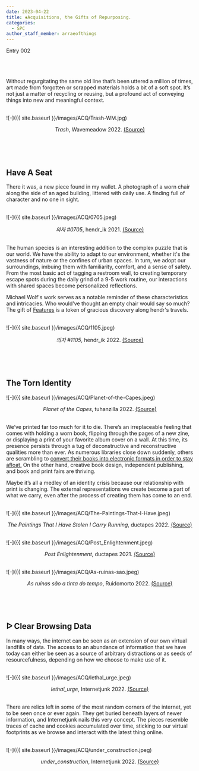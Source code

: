 ```yaml
---
date: 2023-04-22
title: ✱Acquisitions, the Gifts of Repurposing.
categories:
  - SPC
author_staff_member: arraeofthings
---
```

Entry 002

<br><br><br>
Without regurgitating the same old line that’s been uttered a million of times, art made from forgotten or scrapped materials holds a bit of a soft spot. It’s not just a matter of recycling or reusing, but a profound act of conveying things into new and meaningful context.

<br>![-]({{ site.baseurl }}/images/ACQ/Trash-WM.jpg) <br><center><em>Trash</em>, Wavemeadow 2022. <a href="https://teia.art/wavemeadow">(Source)</a></center>

<br><br><br>
## Have A Seat

There it was, a new piece found in my wallet. A photograph of a worn chair along the side of an aged building, littered with daily use. A finding full of character and no one in sight.

<br>![-]({{ site.baseurl }}/images/ACQ/0705.jpeg) <br><center><em>의자 #0705</em>, hendr_ik 2021. <a href="https://objkt.com/asset/KT1Gb5qxXmUEE33RU5P8P4nNLjkwhyH44wBt/17">(Source)</a></center>

<br>The human species is an interesting addition to the complex puzzle that is our world. We have the ability to adapt to our environment, whether it's the vastness of nature or the confines of urban spaces. In turn, we adopt our surroundings, imbuing them with familiarity, comfort, and a sense of safety. From the most basic act of tagging a restroom wall, to creating temporary escape spots during the daily grind of a 9-5 work routine, our interactions with shared spaces become personalized reflections. 

Michael Wolf's work serves as a notable reminder of these characteristics and intricacies. Who would’ve thought an empty chair would say so much? The gift of [Features](https://feat-ur.es/gift-shop/chairs/) is a token of gracious discovery along hendr's travels.

<br>![-]({{ site.baseurl }}/images/ACQ/1105.jpeg) <br><center><em>의자 #1105</em>, hendr_ik 2022. <a href="https://objkt.com/asset/KT1Gb5qxXmUEE33RU5P8P4nNLjkwhyH44wBt/13">(Source)</a></center>


<br><br><br>
## The Torn Identity

![-]({{ site.baseurl }}/images/ACQ/Planet-of-the-Capes.jpeg) <br><center><em>Planet of the Capes</em>, tuhanzilla 2022. <a href="https://objkt.com/asset/hicetnunc/776484">(Source)</a></center>

<br>We’ve printed far too much for it to die. There’s an irreplaceable feeling that comes with holding a worn book, flipping through the pages of a new zine, or displaying a print of your favorite album cover on a wall. At this time, its presence persists through a tug of deconstructive and reconstructive qualities more than ever. As numerous libraries close down suddenly, others are scrambling to [convert their books into electronic formats in order to stay afloat.](https://blog.archive.org/2023/04/20/san-francisco-board-of-supervisors-unanimously-passes-resolution-in-support-of-digital-rights-for-libraries/) On the other hand, creative book design, independent publishing, and book and print fairs are thriving. 

Maybe it’s all a medley of an identity crisis because our relationship with print is changing. The external representations we create become a part of what we carry, even after the process of creating them has come to an end. 

<br>![-]({{ site.baseurl }}/images/ACQ/The-Paintings-That-I-Have.jpeg) <br><center><em>The Paintings That I Have Stolen I Carry Running</em>, ductapes 2022. <a href="https://objkt.com/asset/hicetnunc/701240">(Source)</a></center>

<br>![-]({{ site.baseurl }}/images/ACQ/Post_Enlightenment.jpeg) <br><center><em>Post Enlightenment</em>, ductapes 2021. <a href="https://objkt.com/asset/hicetnunc/545274">(Source)</a></center>

<br>![-]({{ site.baseurl }}/images/ACQ/As-ruinas-sao.jpeg) <br><center><em>As ruínas são a tinta do tempo</em>, Ruidomorto 2022. <a href="https://objkt.com/asset/hicetnunc/788663">(Source)</a></center>


<br><br><br>
## ᐅ Clear Browsing Data

In many ways, the internet can be seen as an extension of our own virtual landfills of data. The access to an abundance of information that we have today can either be seen as a source of arbitrary distractions or as seeds of resourcefulness, depending on how we choose to make use of it.

<br>![-]({{ site.baseurl }}/images/ACQ/lethal_urge.jpeg) <br><center><em>lethal_urge</em>, Internetjunk 2022. <a href="https://objkt.com/asset/versum_items/10125">(Source)</a></center>

<br>There are relics left in some of the most random corners of the internet, yet to be seen once or ever again. They get buried beneath layers of newer information, and Internetjunk nails this very concept. The pieces resemble traces of cache and cookies accumulated over time, sticking to our virtual footprints as we browse and interact with the latest thing online. 

<br>![-]({{ site.baseurl }}/images/ACQ/under_construction.jpeg) <br><center><em>under_construction</em>, Internetjunk 2022. <a href="https://objkt.com/asset/versum_items/2334">(Source)</a></center>

<br>